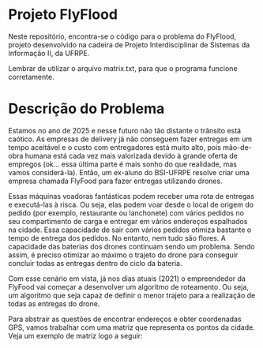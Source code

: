 <h1>Projeto FlyFlood</h1>
  
  <p> Neste repositório, encontra-se o código para o problema do FlyFlood, projeto desenvolvido na cadeira de Projeto Interdisciplinar de Sistemas da Informação II, da UFRPE. </p>
  
  <p> Lembrar de utilizar o arquivo matrix.txt, para que o programa funcione corretamente.</p>
  
  <h1>Descrição do Problema</h1>
<p>Estamos no ano de 2025 e nesse futuro não tão distante o trânsito está caótico. As empresas de delivery já não conseguem fazer entregas em um tempo aceitável e o custo com entregadores está muito alto, pois mão-de-obra humana está cada vez mais valorizada devido à grande oferta de empregos (ok… essa última parte é mais sonho do que realidade, mas vamos considerá-la). Então, um ex-aluno do BSI-UFRPE resolve criar uma empresa chamada FlyFood para fazer entregas utilizando drones.</p>

<p>Essas máquinas voadoras fantásticas podem receber uma rota de entregas e executá-las à risca. Ou seja, elas podem voar desde o local de origem do pedido (por exemplo, restaurante ou lanchonete) com vários pedidos no seu compartimento de carga e entregar em vários endereços espalhados na cidade. Essa capacidade de sair com vários pedidos otimiza bastante o tempo de entrega dos pedidos. No entanto, nem tudo são flores. A capacidade das baterias dos drones continuam sendo um problema. Sendo assim, é preciso otimizar ao máximo o trajeto do drone para conseguir concluir todas as entregas dentro do ciclo da bateria.</p>

<p>Com esse cenário em vista, já nos dias atuais (2021) o empreendedor da FlyFood vai começar a desenvolver um algoritmo de roteamento. Ou seja, um algoritmo que seja capaz de definir o menor trajeto para a realização de todas as entregas do drone.</p>

<p>Para abstrair as questões de encontrar endereços e obter coordenadas GPS, vamos trabalhar com uma matriz que representa os pontos da cidade. Veja um exemplo de matriz logo a seguir:</p>

